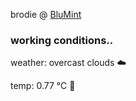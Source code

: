brodie @ [BluMint](https://www.linkedin.com/company/blumint-io/)

<!--weather_start-->
### working conditions..

weather: overcast clouds ☁️

temp: 0.77 °C 🧥

<!--weather_end-->
